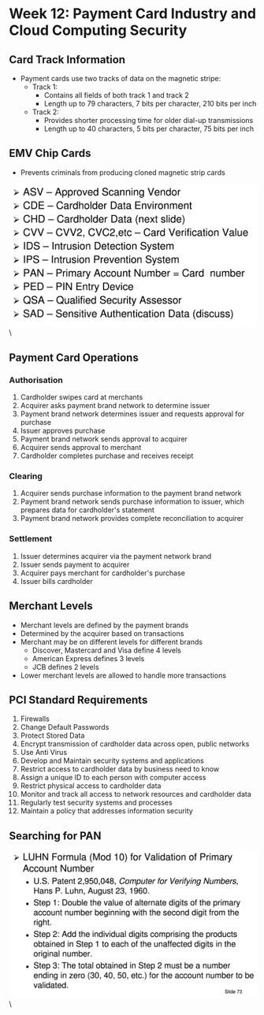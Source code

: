 # Week 12: Payment Card Industry and Cloud Computing Security

## Card Track Information
- Payment cards use two tracks of data on the magnetic stripe:
    - Track 1:
        - Contains all fields of both track 1 and track 2
        - Length up to 79 characters, 7 bits per character, 210 bits per inch
    - Track 2:
        - Provides shorter processing time for older dial-up transmissions
        - Length up to 40 characters, 5 bits per character, 75 bits per inch

## EMV Chip Cards
- Prevents criminals from producing cloned magnetic strip cards

![PCI Terminology](resources/pci_terminology.jpg)
\ 

## Payment Card Operations

### Authorisation
1. Cardholder swipes card at merchants
2. Acquirer asks payment brand network to determine issuer
3. Payment brand network determines issuer and requests approval for purchase
4. Issuer approves purchase
5. Payment brand network sends approval to acquirer
6. Acquirer sends approval to merchant
7. Cardholder completes purchase and receives receipt

### Clearing
1. Acquirer sends purchase information to the payment brand network
2. Payment brand network sends purchase information to issuer, which prepares data for cardholder's statement
3. Payment brand network provides complete reconciliation to acquirer

### Settlement
1. Issuer determines acquirer via the payment network brand
2. Issuer sends payment to acquirer
3. Acquirer pays merchant for cardholder's purchase
4. Issuer bills cardholder

## Merchant Levels
- Merchant levels are defined by the payment brands
- Determined by the acquirer based on transactions
- Merchant may be on different levels for different brands
    - Discover, Mastercard and Visa define 4 levels
    - American Express defines 3 levels
    - JCB defines 2 levels
- Lower merchant levels are allowed to handle more transactions

## PCI Standard Requirements
1. Firewalls
2. Change Default Passwords
3. Protect Stored Data
4. Encrypt transmission of cardholder data across open, public networks
5. Use Anti Virus
6. Develop and Maintain security systems and applications
7. Restrict access to cardholder data by business need to know
8. Assign a unique ID to each person with computer access
9. Restrict physical access to cardholder data
10. Monitor and track all access to network resources and cardholder data
11. Regularly test security systems and processes
12. Maintain a policy that addresses information security


## Searching for PAN

![PAN Validate](resources/pan_validate.jpg)
\ 

